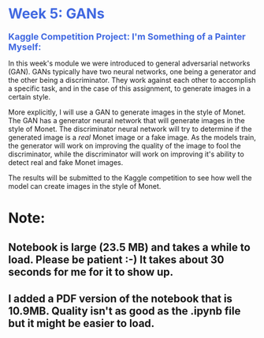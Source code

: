 # <span style="color: royalblue;">Week 5: GANs</span>

<span style="font-size: 18px; font-weight: bold; color: royalblue;">Kaggle Competition Project: I'm Something of a Painter Myself:</span>

In this week's module we were introduced to general adversarial networks (GAN). GANs typically have two neural networks, one being a generator and the other being a discriminator. They work against each other to accomplish a specific task, and in the case of this assignment, to generate images in a certain style.

More explicitly, I will use a GAN to generate images in the style of Monet. The GAN has a generator neural network that will generate images in the style of Monet. The discriminator neural network will try to determine if the generated image is a *real* Monet image or a fake image. As the models train, the generator will work on improving the quality of the image to fool the discriminator, while the discriminator will work on improving it's ability to detect real and fake Monet images.

The results will be submitted to the Kaggle competition to see how well the model can create images in the style of Monet.

# Note: 
## Notebook is large (23.5 MB) and takes a while to load. Please be patient :-) It takes about 30 seconds for me for it to show up.
## I added a PDF version of the notebook that is 10.9MB. Quality isn't as good as the .ipynb file but it might be easier to load.
